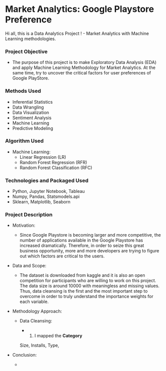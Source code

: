 # Market Analytics: Google Playstore Preference 
Hi all, this is a Data Analytics Project ! - Market Analytics with Machine Learning methodologies.


### Project Objective

* The purpose of this project is to make Exploratory Data Analysis (EDA) and apply Machine Learning Methodology for Market Analytics. At the same time, try to uncover the critical factors for user preferences of Google PlayStore.


### Methods Used

* Inferential Statistics
* Data Wrangling
* Data Visualization
* Sentiment Analysis
* Machine Learning
* Predictive Modeling


### Algorithm Used

- Machine Learning: 
  - Linear Regression (LR)
  - Random Forest Regression (RFR)
  - Random Forest Classification (RFC)


### Technologies and Packaged Used

* Python, Jupyter Notebook, Tableau
* Numpy, Pandas, Statsmodels.api
* Sklearn, Matplotlib, Seaborn


### Project Description

* Motivation:

  - Since Google Playstore is becoming larger and more competitive, the number of applications available in the Google Playstore has increased dramatically. Therefore, in order to seize this great business opportunity, more and more developers are trying to figure out which factors are critical to the users.  
  
  
* Data and Scope:

  - The dataset is downloaded from kaggle and it is also an open competition for participants who are willing to work on this project. The data size is around 10000 with meaningless and missing values. Thus, data cleansing is the first and the most important step to overcome in order to truly understand the importance weights for each variable.  
  
  
* Methodology Approach:

  - Data Cleansing:
    - 1. I mapped the **Category**
    
    Size, Installs, Type,

  
* Conclusion:

  - 
